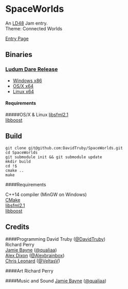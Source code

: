SpaceWorlds
===========

An [LD48](http://ludumdare.com) Jam entry.  
Theme: Connected Worlds

[Entry Page](http://www.ludumdare.com/compo/ludum-dare-30/?action=preview&uid=20410)

Binaries
--------

### [Ludum Dare Release](https://github.com/DavidTruby/SpaceWorlds/releases/tag/v1.0)
* [Windows x86](https://github.com/DavidTruby/SpaceWorlds/releases/download/v1.0/SpaceWorlds-windows-i686.zip)
* [OS/X x64](https://github.com/DavidTruby/SpaceWorlds/releases/download/v1.0/SpaceWorlds-linux-x86_64.tar.xz)
* [Linux x64](https://github.com/DavidTruby/SpaceWorlds/releases/download/v1.0/SpaceWorlds-osx-x86_64.tar.xz)

#### Requirements

#####OS/X & Linux
[libsfml2.1](http://sfml-dev.org)  
[libboost](http://boost.org)  

Build
-----

    git clone git@github.com:DavidTruby/SpaceWorlds.git
    cd SpaceWorlds
    git submodule init && git submodule update
    mkdir build
    cd !$
    cmake ..
    make

####Requirements 

C++14 compiler (MinGW on Windows)  
[CMake](http://www.cmake.org/)  
[libsfml2.1](http://sfml-dev.org)  
[libboost](http://boost.org)  

Credits
-------

####Programming 
David Truby ([@DavidTruby](http://twitter.com/DavidTruby))  
Richard Perry  
[Jamie Bayne](http://jamiebayne.co.uk) ([@quaIiaa](http://twitter.com/quaIiaa))  
[Alex Dixon](http://www.alexbrainbox.co.uk/) ([@Alexbrainbox](http://twitter.com/Alexbrainbox))  
[Chris Leonard](http://veltas.uwcs.co.uk/) ([@VeltasV](http://twitter.com/VeltasV))

####Art
Richard Perry

####Music and Sound
[Jamie Bayne](http://jamiebayne.co.uk) ([@quaIiaa](http://twitter.com/quaIiaa))
